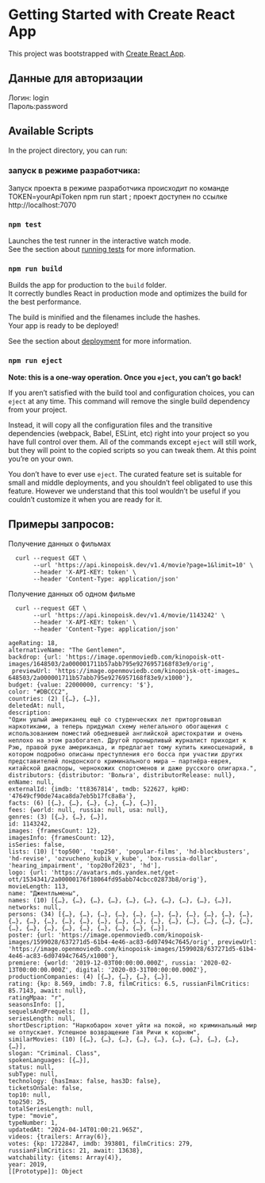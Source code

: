 # Getting Started with Create React App

This project was bootstrapped with [Create React App](https://github.com/facebook/create-react-app).
## Данные для авторизации 

Логин: login \
Пароль:password


## Available Scripts

In the project directory, you can run:
### запуск в режиме разработчика:
Запуск проекта в режиме разработчика происходит по команде TOKEN=yourApiToken npm run start ;
проект доступен по ссылке http://localhost:7070

### `npm test`

Launches the test runner in the interactive watch mode.\
See the section about [running tests](https://facebook.github.io/create-react-app/docs/running-tests) for more information.

### `npm run build`

Builds the app for production to the `build` folder.\
It correctly bundles React in production mode and optimizes the build for the best performance.

The build is minified and the filenames include the hashes.\
Your app is ready to be deployed!

See the section about [deployment](https://facebook.github.io/create-react-app/docs/deployment) for more information.

### `npm run eject`

**Note: this is a one-way operation. Once you `eject`, you can’t go back!**

If you aren’t satisfied with the build tool and configuration choices, you can `eject` at any time. This command will remove the single build dependency from your project.

Instead, it will copy all the configuration files and the transitive dependencies (webpack, Babel, ESLint, etc) right into your project so you have full control over them. All of the commands except `eject` will still work, but they will point to the copied scripts so you can tweak them. At this point you’re on your own.

You don’t have to ever use `eject`. The curated feature set is suitable for small and middle deployments, and you shouldn’t feel obligated to use this feature. However we understand that this tool wouldn’t be useful if you couldn’t customize it when you are ready for it.

## Примеры запросов:

Получение данных о фильмах
```
  curl --request GET \
       --url 'https://api.kinopoisk.dev/v1.4/movie?page=1&limit=10' \
       --header 'X-API-KEY: token' \
       --header 'Content-Type: application/json'

```

Получение данных об одном фильме 
```
  curl --request GET \
       --url 'https://api.kinopoisk.dev/v1.4/movie/1143242' \
       --header 'X-API-KEY: token' \
       --header 'Content-Type: application/json'

```

```
ageRating: 18,
alternativeName: "The Gentlemen",
backdrop: {url: 'https://image.openmoviedb.com/kinopoisk-ott-images/1648503/2a000001711b57abb795e9276957168f83e9/orig',
 previewUrl: 'https://image.openmoviedb.com/kinopoisk-ott-images…648503/2a000001711b57abb795e9276957168f83e9/x1000'},
budget: {value: 22000000, currency: '$'},
color: "#DBCCC2",
countries: (2) [{…}, {…}],
deletedAt: null,
description: 
"Один ушлый американец ещё со студенческих лет приторговывал наркотиками, а теперь придумал схему нелегального обогащения с использованием поместий обедневшей английской аристократии и очень неплохо на этом разбогател. Другой пронырливый журналист приходит к Рэю, правой руке американца, и предлагает тому купить киносценарий, в котором подробно описаны преступления его босса при участии других представителей лондонского криминального мира — партнёра-еврея, китайской диаспоры, чернокожих спортсменов и даже русского олигарха.",
distributors: {distributor: 'Вольга', distributorRelease: null},
enName: null,
externalId: {imdb: 'tt8367814', tmdb: 522627, kpHD: '47649cf90de74aca8da7eb5b17fc8a8a'},
facts: (6) [{…}, {…}, {…}, {…}, {…}, {…}],
fees: {world: null, russia: null, usa: null},
genres: (3) [{…}, {…}, {…}],
id: 1143242,
images: {framesCount: 12},
imagesInfo: {framesCount: 12},
isSeries: false,
lists: (10) ['top500', 'top250', 'popular-films', 'hd-blockbusters', 'hd-revise', 'ozvucheno_kubik_v_kube', 'box-russia-dollar', 'hearing_impairment', 'top20of2023', 'hd'],
logo: {url: 'https://avatars.mds.yandex.net/get-ott/1534341/2a00000176f18064fd95abb74cbcc02873b8/orig'},
movieLength: 113,
name: "Джентльмены",
names: (10) [{…}, {…}, {…}, {…}, {…}, {…}, {…}, {…}, {…}, {…}],
networks: null,
persons: (34) [{…}, {…}, {…}, {…}, {…}, {…}, {…}, {…}, {…}, {…}, {…}, {…}, {…}, {…}, {…}, {…}, {…}, {…}, {…}, {…}, {…}, {…}, {…}, {…}, {…}, {…}, {…}, {…}, {…}, {…}, {…}, {…}, {…}, {…}],
poster: {url: 'https://image.openmoviedb.com/kinopoisk-images/1599028/637271d5-61b4-4e46-ac83-6d07494c7645/orig', previewUrl: 'https://image.openmoviedb.com/kinopoisk-images/1599028/637271d5-61b4-4e46-ac83-6d07494c7645/x1000'},
premiere: {world: '2019-12-03T00:00:00.000Z', russia: '2020-02-13T00:00:00.000Z', digital: '2020-03-31T00:00:00.000Z'},
productionCompanies: (4) [{…}, {…}, {…}, {…}],
rating: {kp: 8.569, imdb: 7.8, filmCritics: 6.5, russianFilmCritics: 85.7143, await: null},
ratingMpaa: "r",
seasonsInfo: [],
sequelsAndPrequels: [],
seriesLength: null,
shortDescription: "Наркобарон хочет уйти на покой, но криминальный мир не отпускает. Успешное возвращение Гая Ричи к корням",
similarMovies: (10) [{…}, {…}, {…}, {…}, {…}, {…}, {…}, {…}, {…}, {…}],
slogan: "Criminal. Class",
spokenLanguages: [{…}],
status: null,
subType: null,
technology: {hasImax: false, has3D: false},
ticketsOnSale: false,
top10: null,
top250: 25,
totalSeriesLength: null,
type: "movie",
typeNumber: 1,
updatedAt: "2024-04-14T01:00:21.965Z",
videos: {trailers: Array(6)},
votes: {kp: 1722847, imdb: 393801, filmCritics: 279, russianFilmCritics: 21, await: 13638},
watchability: {items: Array(4)},
year: 2019,
[[Prototype]]: Object
```
